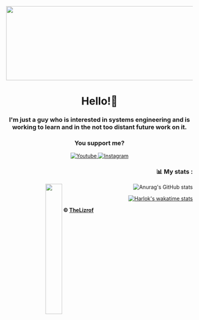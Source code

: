 <div id="header" align="center">
  <img src="https://media.giphy.com/media/xUPGGDNsLvqsBOhuU0/giphy.gif" width="800" height="200">
    <h1 align="center">Hello!👋</h1>
    <h3 align="center">I'm just a guy who is interested in systems engineering and is working to learn and in the not too distant future work on it.</h3>
    <h3 align="center">You support me?</h3>
  <a href="https://www.youtube.com/channel/UCZuP9e-AhAm1BXrz5ojq5_g">
 <img alt="Youtube" title="Youtube" src="https://img.shields.io/badge/-Youtube-red?style=for-the-badge&logo=youtube&logoColor=white"/>
  </a>
  <a href="https://www.instagram.com/thelizrof/?next=%2F">
 <img alt="Instagram" title="Instagram" src="https://img.shields.io/badge/-Instagram-purple?style=for-the-badge&logo=Instagram&logoColor=white"/>
  </a>
</div>
<div align="right">
  <h3>📊 My stats :</h3>
    <img align="left" src="https://media.giphy.com/media/6cyetttpTEhNqTJ8ZL/giphy.gif" width="30%"> 
  
![Anurag's GitHub stats](https://github-readme-stats.vercel.app/api?username=TheLizrof&show_icons=true&theme=dark)

[![Harlok's wakatime stats](https://github-readme-stats.vercel.app/api/wakatime?username=@TheLizrof)](https://github.com/anuraghazra/github-readme-stats)
  
</div>

**© [TheLizrof](https://github.com/TheLizrof)**
